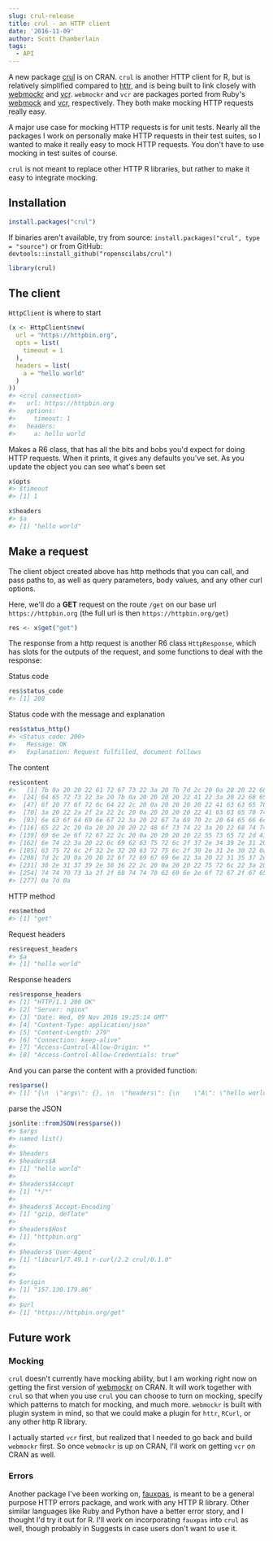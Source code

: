 ```yaml
---
slug: crul-release
title: crul - an HTTP client
date: '2016-11-09'
author: Scott Chamberlain
tags:
  - API
---
```


A new package [crul](https://cran.rstudio.com/web/packages/crul) is
on CRAN. `crul` is another HTTP client for R, but is relatively simplified
compared to [httr](https://github.com/hadley/httr), and is being built
to link closely with [webmockr][webmockr] and [vcr][vcr]. `webmockr` and
`vcr` are packages ported from Ruby's [webmock](https://github.com/bblimke/webmock)
and [vcr](https://github.com/vcr/vcr), respectively.
They both make mocking HTTP requests really easy.

A major use case for mocking HTTP requests is for unit tests. Nearly all the
packages I work on personally make HTTP
requests in their test suites, so I wanted to make it really easy to
mock HTTP requests. You don't have to use mocking in test suites of course.

`crul` is not meant to replace other HTTP R libraries, but rather to make it
easy to integrate mocking.

## Installation


```r
install.packages("crul")
```

If binaries aren't available, try from source:
`install.packages("crul", type = "source")` or from GitHub:
`devtools::install_github("ropenscilabs/crul")`


```r
library(crul)
```

## The client

`HttpClient` is where to start


```r
(x <- HttpClient$new(
  url = "https://httpbin.org",
  opts = list(
    timeout = 1
  ),
  headers = list(
    a = "hello world"
  )
))
#> <crul connection>
#>   url: https://httpbin.org
#>   options:
#>     timeout: 1
#>   headers:
#>     a: hello world
```

Makes a R6 class, that has all the bits and bobs you'd expect for doing HTTP
requests. When it prints, it gives any defaults you've set. As you update
the object you can see what's been set


```r
x$opts
#> $timeout
#> [1] 1
```


```r
x$headers
#> $a
#> [1] "hello world"
```

## Make a request

The client object created above has http methods that you can call,
and pass paths to, as well as query parameters, body values, and any other
curl options.

Here, we'll do a __GET__ request on the route `/get` on our base url
`https://httpbin.org` (the full url is then `https://httpbin.org/get`)


```r
res <- x$get("get")
```

The response from a http request is another R6 class `HttpResponse`, which
has slots for the outputs of the request, and some functions to deal with
the response:

Status code


```r
res$status_code
#> [1] 200
```

Status code with the message and explanation


```r
res$status_http()
#> <Status code: 200>
#>   Message: OK
#>   Explanation: Request fulfilled, document follows
```

The content


```r
res$content
#>   [1] 7b 0a 20 20 22 61 72 67 73 22 3a 20 7b 7d 2c 20 0a 20 20 22 68 65 61
#>  [24] 64 65 72 73 22 3a 20 7b 0a 20 20 20 20 22 41 22 3a 20 22 68 65 6c 6c
#>  [47] 6f 20 77 6f 72 6c 64 22 2c 20 0a 20 20 20 20 22 41 63 63 65 70 74 22
#>  [70] 3a 20 22 2a 2f 2a 22 2c 20 0a 20 20 20 20 22 41 63 63 65 70 74 2d 45
#>  [93] 6e 63 6f 64 69 6e 67 22 3a 20 22 67 7a 69 70 2c 20 64 65 66 6c 61 74
#> [116] 65 22 2c 20 0a 20 20 20 20 22 48 6f 73 74 22 3a 20 22 68 74 74 70 62
#> [139] 69 6e 2e 6f 72 67 22 2c 20 0a 20 20 20 20 22 55 73 65 72 2d 41 67 65
#> [162] 6e 74 22 3a 20 22 6c 69 62 63 75 72 6c 2f 37 2e 34 39 2e 31 20 72 2d
#> [185] 63 75 72 6c 2f 32 2e 32 20 63 72 75 6c 2f 30 2e 31 2e 30 22 0a 20 20
#> [208] 7d 2c 20 0a 20 20 22 6f 72 69 67 69 6e 22 3a 20 22 31 35 37 2e 31 33
#> [231] 30 2e 31 37 39 2e 38 36 22 2c 20 0a 20 20 22 75 72 6c 22 3a 20 22 68
#> [254] 74 74 70 73 3a 2f 2f 68 74 74 70 62 69 6e 2e 6f 72 67 2f 67 65 74 22
#> [277] 0a 7d 0a
```

HTTP method


```r
res$method
#> [1] "get"
```

Request headers


```r
res$request_headers
#> $a
#> [1] "hello world"
```

Response headers


```r
res$response_headers
#> [1] "HTTP/1.1 200 OK"
#> [2] "Server: nginx"
#> [3] "Date: Wed, 09 Nov 2016 19:25:14 GMT"
#> [4] "Content-Type: application/json"
#> [5] "Content-Length: 279"
#> [6] "Connection: keep-alive"
#> [7] "Access-Control-Allow-Origin: *"
#> [8] "Access-Control-Allow-Credentials: true"
```

And you can parse the content with a provided function:


```r
res$parse()
#> [1] "{\n  \"args\": {}, \n  \"headers\": {\n    \"A\": \"hello world\", \n    \"Accept\": \"*/*\", \n    \"Accept-Encoding\": \"gzip, deflate\", \n    \"Host\": \"httpbin.org\", \n    \"User-Agent\": \"libcurl/7.49.1 r-curl/2.2 crul/0.1.0\"\n  }, \n  \"origin\": \"157.130.179.86\", \n  \"url\": \"https://httpbin.org/get\"\n}\n"
```

parse the JSON


```r
jsonlite::fromJSON(res$parse())
#> $args
#> named list()
#>
#> $headers
#> $headers$A
#> [1] "hello world"
#>
#> $headers$Accept
#> [1] "*/*"
#>
#> $headers$`Accept-Encoding`
#> [1] "gzip, deflate"
#>
#> $headers$Host
#> [1] "httpbin.org"
#>
#> $headers$`User-Agent`
#> [1] "libcurl/7.49.1 r-curl/2.2 crul/0.1.0"
#>
#>
#> $origin
#> [1] "157.130.179.86"
#>
#> $url
#> [1] "https://httpbin.org/get"
```

## Future work

### Mocking

`crul` doesn't currently have mocking ability, but I am working right now on
getting the first version of [webmockr][webmockr] on
CRAN. It will work together with `crul` so that when you use `crul` you can
choose to turn on mocking, specify which patterns to match for mocking,
and much more.  `webmockr` is built with plugin system in mind, so that we
could make a plugin for `httr`, `RCurl`, or any other http R library.

I actually started `vcr` first, but realized that I needed to go back and
build `webmockr` first. So once `webmockr` is up on CRAN, I'll work on getting
`vcr` on CRAN as well.

### Errors

Another package I've been working on, [fauxpas][fauxpas], is meant to be a
general purpose HTTP errors package, and work with any HTTP R library.
Other similar languages like Ruby and Python have a better error story,
and I thought I'd try it out for R.  I'll work on incorporating `fauxpas`
into `crul` as well, though probably in Suggests in case users don't want
to use it.


[webmockr]: https://github.com/ropenscilabs/webmockr
[vcr]: https://github.com/ropenscilabs/vcr
[fauxpas]: https://github.com/sckott/fauxpas
